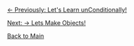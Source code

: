 [<- Previously:  Let's Learn unConditionally!](Conditionals.md)

[Next: -> Lets Make Objects!](Objects.md)

[Back to Main](../../README.md)
